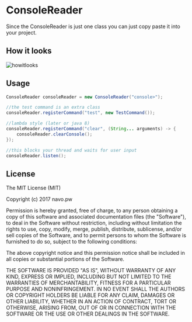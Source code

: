 # ConsoleReader

Since the ConsoleReader is just one class you can just copy paste it into your project.

## How it looks

![howitlooks](http://i.imgur.com/SnKOTDo.gif)

## Usage

```java
ConsoleReader consoleReader = new ConsoleReader("console>");

//the test command is an extra class
consoleReader.registerCommand("test", new TestCommand());

//lambda style (later or java 8)
consoleReader.registerCommand("clear", (String... arguments) -> {
	consoleReader.clearConsole();
});

//this blocks your thread and waits for user input
consoleReader.listen();
```

## License
 
The MIT License (MIT)

Copyright (c) 2017 navo.pw

Permission is hereby granted, free of charge, to any person obtaining a copy of this software and associated documentation files (the "Software"), to deal in the Software without restriction, including without limitation the rights to use, copy, modify, merge, publish, distribute, sublicense, and/or sell copies of the Software, and to permit persons to whom the Software is furnished to do so, subject to the following conditions:

The above copyright notice and this permission notice shall be included in all copies or substantial portions of the Software.

THE SOFTWARE IS PROVIDED "AS IS", WITHOUT WARRANTY OF ANY KIND, EXPRESS OR IMPLIED, INCLUDING BUT NOT LIMITED TO THE WARRANTIES OF MERCHANTABILITY, FITNESS FOR A PARTICULAR PURPOSE AND NONINFRINGEMENT. IN NO EVENT SHALL THE AUTHORS OR COPYRIGHT HOLDERS BE LIABLE FOR ANY CLAIM, DAMAGES OR OTHER LIABILITY, WHETHER IN AN ACTION OF CONTRACT, TORT OR OTHERWISE, ARISING FROM, OUT OF OR IN CONNECTION WITH THE SOFTWARE OR THE USE OR OTHER DEALINGS IN THE SOFTWARE.
